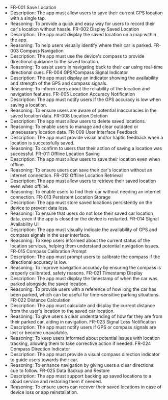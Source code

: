 - FR-001 Save Location
- Description: The app must allow users to save their current GPS location with a single tap.
- Reasoning: To provide a quick and easy way for users to record their car's location without hassle.
  FR-002 Display Saved Location
- Description: The app must display the saved location on a map within the app.
- Reasoning: To help users visually identify where their car is parked.
  FR-003 Compass Navigation
- Description: The app must use the device's compass to provide directional guidance to the saved location.
- Reasoning: To assist users in navigating back to their car using real-time directional cues.
  FR-004 GPS/Compass Signal Indicator
- Description: The app must display an indicator showing the availability and strength of the GPS and compass signals.
- Reasoning: To inform users about the reliability of the location and navigation features.
  FR-005 Location Accuracy Notification
- Description: The app must notify users if the GPS accuracy is low when saving a location.
- Reasoning: To ensure users are aware of potential inaccuracies in the saved location data.
  FR-008 Location Deletion
- Description: The app must allow users to delete saved locations.
- Reasoning: To enable users to manage and clear outdated or unnecessary location data.
  FR-009 User Interface Feedback
- Description: The app must provide visual and/or haptic feedback when a location is successfully saved.
- Reasoning: To confirm to users that their action of saving a location was successful.
  FR-011 Offline Location Saving
- Description: The app must allow users to save their location even when offline.
- Reasoning: To ensure users can save their car's location without an internet connection.
  FR-012 Offline Location Retrieval
- Description: The app must allow users to retrieve their saved location even when offline.
- Reasoning: To enable users to find their car without needing an internet connection.
  FR-013 Persistent Location Storage
- Description: The app must store saved locations persistently on the device to prevent data loss.
- Reasoning: To ensure that users do not lose their saved car location data, even if the app is closed or the device is restarted.
  FR-014 Signal Availability UI
- Description: The app must visually indicate the availability of GPS and compass signals in the user interface.
- Reasoning: To keep users informed about the current status of the location services, helping them understand potential navigation issues.
  FR-015 Compass Calibration Prompt
- Description: The app must prompt users to calibrate the compass if the directional accuracy is low.
- Reasoning: To improve navigation accuracy by ensuring the compass is properly calibrated.
  safety reasons.
  FR-021 Timestamp Display
- Description: The app must display the timestamp of when the car was parked alongside the saved location.
- Reasoning: To provide users with a reference of how long the car has been parked, which can be useful for time-sensitive parking situations.
  FR-022 Distance Calculation
- Description: The app must calculate and display the current distance from the user's location to the saved car location.
- Reasoning: To give users a clear understanding of how far they are from their parked car, aiding in navigation.
  FR-023 Signal Loss Notification
- Description: The app must notify users if GPS or compass signals are lost or become unavailable.
- Reasoning: To keep users informed about potential issues with location tracking, allowing them to take corrective action if needed.
  FR-024 Compass Direction Indicator
- Description: The app must provide a visual compass direction indicator to guide users towards their car.
- Reasoning: To enhance navigation by giving users a clear directional cue to follow.
  FR-025 Data Backup and Restore
- Description: The app must support backing up saved locations to a cloud service and restoring them if needed.
- Reasoning: To ensure users can recover their saved locations in case of device loss or app reinstallation.
